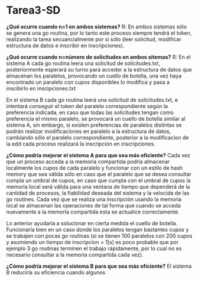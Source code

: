 # Tarea3-SD

**¿Qué ocurre cuando n=1 en ambos sistemas?**
R: En ambos sistemas sólo se genera una go routina, por lo tanto este proceso siempre tendrá el token, realizando la tarea secuancialmente por si sólo (leer solicitud, modificar estructura de datos e inscribir en inscripciones).

**¿Qué ocurre cuando n=número de solicitudes en ambos sitemas?**
R: En el sistema A cada go routina leera una solicitud de solicitudes.txt, posteriormente esperará su turno para acceder a la estructura de datos que almacenan los paralelos, provocando un cuello de botella, una vez haya encontrado un paralelo con cupos disponibles lo modifica y pasa a inscibirlo en inscipciones.txt

En el sistema B cada go routina leerá una solicitud de solicitudes.txt, e intentará conseguir el token del paralelo correspondiente según la preferencia indicada, en caso que todas las solicitudes tengan como preferencia el mismo paralelo, se provocará un cuello de botella similar al sistema A, sin embargo, si existen preferencias de paralelos distintas se podrán realizar modificaciones en paralelo a la estructura de datos, cambiando sólo el paralelo correspondiente, posterior a la modificacion de la edd cada proceso realizará la inscripción en inscripciones.

**¿Cómo podría mejorar el sistema A para que sea más eficiente?**
Cada vez que un proceso acceda a la memoria compartida podría almacenar localmente los cupos de cada paralelo y funcionar con un estilo de hash memory que sea válida sólo en caso que el paralelo que se desea consultar cumpla un umbral de cupos, en caso que cumpla con el umbral de cupos la memoria local será válida para una ventana de tiempo que dependerá de la cantidad de procesos, la fiabilidad deseada del sistema y la velocida de las go routines. Cada vez que se realiza una inscripción usando la memoria local se almacenan las operaciones de tal forma que cuando se acceda nuevamente a la memoria compartida esta se actualice correctamente.

Lo anterior ayudaría a solucionar en cierta medida el cuello de botella. Funcionaría bien en un caso donde los paralelos tengan bastantes cupos y se trabajen con pocas go routinas (si se tienen 100 paralelos con 200 cupos y asumiendo un tiempo de inscripcion = 1[s] es poco probable que por ejemplo 3 go routinas terminen el trabajo rápidamente, por lo cual no es necesario consultar a la memoria compartida cada vez).

**¿Cómo podría mejorar el sistema B para que sea más eficiente?**
El sistema B reduciría su eficiencia cuando algunos


